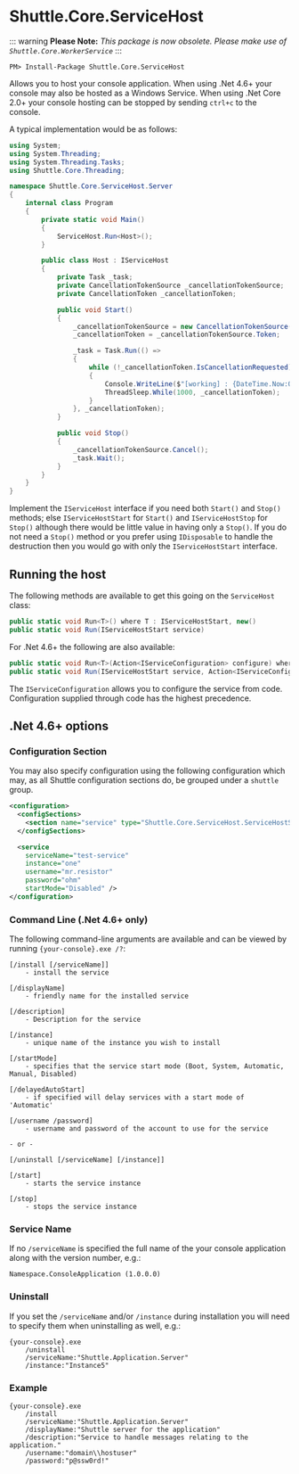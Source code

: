 # Shuttle.Core.ServiceHost

::: warning
**Please Note:** *This package is now obsolete.  Please make use of `Shuttle.Core.WorkerService`*
:::

```
PM> Install-Package Shuttle.Core.ServiceHost
```

Allows you to host your console application.  When using .Net 4.6+ your console may also be hosted as a Windows Service.  When using .Net Core 2.0+ your console hosting can be stopped by sending `ctrl+c` to the console.

A typical implementation would be as follows:

``` c#
using System;
using System.Threading;
using System.Threading.Tasks;
using Shuttle.Core.Threading;

namespace Shuttle.Core.ServiceHost.Server
{
    internal class Program
    {
        private static void Main()
        {
            ServiceHost.Run<Host>();
        }

        public class Host : IServiceHost
        {
            private Task _task;
            private CancellationTokenSource _cancellationTokenSource;
            private CancellationToken _cancellationToken;

            public void Start()
            {
                _cancellationTokenSource = new CancellationTokenSource();
                _cancellationToken = _cancellationTokenSource.Token;

                _task = Task.Run(() =>
                {
                    while (!_cancellationToken.IsCancellationRequested)
                    {
                        Console.WriteLine($"[working] : {DateTime.Now:O}");
                        ThreadSleep.While(1000, _cancellationToken);
                    }
                }, _cancellationToken);
            }

            public void Stop()
            {
                _cancellationTokenSource.Cancel();
                _task.Wait();
            }
        }
    }
}
```

Implement the `IServiceHost` interface if you need both `Start()` and `Stop()` methods; else `IServiceHostStart` for `Start()` and `IServiceHostStop` for `Stop()` although there would be little value in having only a `Stop()`.  If you do not need a `Stop()` method or you prefer using `IDisposable` to handle the destruction then you would go with only the `IServiceHostStart` interface.

## Running the host

The following methods are available to get this going on the `ServiceHost` class:

``` c#
public static void Run<T>() where T : IServiceHostStart, new()
public static void Run(IServiceHostStart service)
```

For .Net 4.6+ the following are also available:

``` c#
public static void Run<T>(Action<IServiceConfiguration> configure) where T : IServiceHostStart, new()
public static void Run(IServiceHostStart service, Action<IServiceConfiguration> configure)
```

The `IServiceConfiguration` allows you to configure the service from code.  Configuration supplied through code has the highest precedence.

## .Net 4.6+ options

### Configuration Section

You may also specify configuration using the following configuration which may, as all Shuttle configuration sections do, be grouped under a `shuttle` group.

``` xml
<configuration>
  <configSections>
    <section name="service" type="Shuttle.Core.ServiceHost.ServiceHostSection, Shuttle.Core.ServiceHost" />
  </configSections>

  <service
    serviceName="test-service"
    instance="one"
    username="mr.resistor"
    password="ohm"
    startMode="Disabled" />
</configuration>
```

### Command Line (.Net 4.6+ only)

The following command-line arguments are available and can be viewed by running `{your-console}.exe /?`:

```
[/install [/serviceName]]    
    - install the service
        
[/displayName]                
    - friendly name for the installed service
        
[/description]                
    - Description for the service
        
[/instance]                    
    - unique name of the instance you wish to install
        
[/startMode]            
    - specifies that the service start mode (Boot, System, Automatic, Manual, Disabled)
        
[/delayedAutoStart]
    - if specified will delay services with a start mode of 'Automatic'

[/username /password]
    - username and password of the account to use for the service

- or -
    
[/uninstall [/serviceName] [/instance]]    

[/start]
    - starts the service instance

[/stop]
    - stops the service instance
```

### Service Name

If no `/serviceName` is specified the full name of the your console application along with the version number, e.g.:

```
Namespace.ConsoleApplication (1.0.0.0)
```

### Uninstall

If you set the `/serviceName` and/or `/instance` during installation you will need to specify them when uninstalling as well, e.g.:

```
{your-console}.exe 
    /uninstall 
    /serviceName:"Shuttle.Application.Server" 
    /instance:"Instance5"
```

### Example

```
{your-console}.exe 
    /install 
    /serviceName:"Shuttle.Application.Server" 
    /displayName:"Shuttle server for the application"
    /description:"Service to handle messages relating to the application." 
    /username:"domain\\hostuser"
    /password:"p@ssw0rd!"
```


